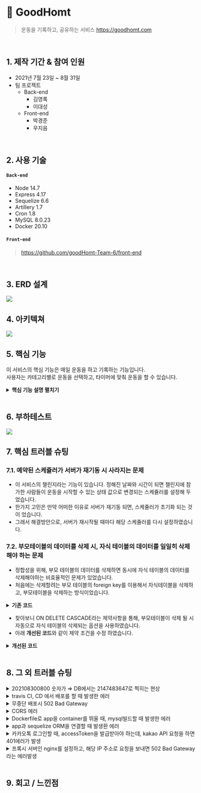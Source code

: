 # :pushpin: GoodHomt
>운동을 기록하고, 공유하는 서비스
>https://goodhomt.com

</br>

## 1. 제작 기간 & 참여 인원
- 2021년 7월 23일 ~ 8월 31일
- 팀 프로젝트
  - Back-end
    - 김영록
    - 이대성  
  - Front-end
    - 박경준
    - 우지음
  
</br>

## 2. 사용 기술
#### `Back-end`
  - Node 14.7
  - Express 4.17
  - Sequelize 6.6
  - Artillery 1.7
  - Cron 1.8
  - MySQL 8.0.23
  - Docker 20.10
  
#### `Front-end`
  >https://github.com/goodHomt-Team-6/front-end

</br>

## 3. ERD 설계
![](https://user-images.githubusercontent.com/47413926/131307950-2b43afbd-6c33-4b9f-8f7a-8a80b54affd3.png)

## 4. 아키텍쳐
![](https://user-images.githubusercontent.com/47413926/131681506-76a4aae1-af04-4692-b7e3-00f1049b40dc.png)

## 5. 핵심 기능
이 서비스의 핵심 기능은 매일 운동을 하고 기록하는 기능입니다.  
사용자는 카테고리별로 운동을 선택하고, 타이머에 맞춰 운동을 할 수 있습니다.

<details>
<summary><b>핵심 기능 설명 펼치기</b></summary>
<div markdown="1">

### 5.1. 동적인 검색조건을 가진 검색 API

- **검색조건 동적 할당** :pushpin: [코드 확인](https://github.com/DaeseongLee/node_health/blob/main/src/controllers/routines.js#L19)
  - 프론트에서 보내주는 검색조건을 확인합니다.
  - 조건에 맞는 쿼리의 where 조건 문을 동적으로 할당합니다.

- **조회된 데이터 캐싱** :pushpin: [코드 확인](https://github.com/DaeseongLee/node_health/blob/main/src/controllers/routines.js#L39)
  - 한번 조회 된 조건으로 검색된 데이터를 캐싱 해 둬서, 다음 조회 시 DB에 접속 하지 않도록 합니다.

### 5.2. 기존에 있던 루틴과 값을 비교하여, 새롭게 수정 또는 삭제

- **기존 루틴과 비교 후 수정** :pushpin: [코드 확인](https://github.com/DaeseongLee/node_health/blob/main/src/controllers/routines.js#L271)
  - 사용자가 한번에 요청으로, 기존의 루틴과 비교하여 삭제하거나 수정하는 기능입니다.

### 5.3. Challenge Scheduler

- **챌린지 시작** :pushpin: [코드 확인](https://github.com/DaeseongLee/node_health/blob/main/src/utils/schedule.js#L6)
  - 앞으로 있을 챌린지 시작 시간을 미리 예약합니다. 
  - 현재 schedule 관리해주는 모듈 중에 가장 많이 사용하는 cron을 사용하였습니다.
  

- **챌린지 끝** :pushpin: [코드 확인](https://github.com/DaeseongLee/node_health/blob/main/src/utils/schedule.js#L40)
  - 챌린지가 시작되고, 챌린지 수행시간이 지나면 챌린지의 끝을 DB에 알려 줍니다.
  
</div>
</details>

</br>

## 6. 부하테스트
![](https://user-images.githubusercontent.com/47413926/131869977-4ff8e345-849f-4642-bd6f-f26ff2db7c09.png)

## 7. 핵심 트러블 슈팅
### 7.1. 예약된 스케쥴러가 서버가 재기동 시 사라지는 문제
- 이 서비스의 챌린지라는 기능이 있습니다. 정해진 날짜와 시간이 되면 챌린지에 참가한 사람들이 운동을 시작할 수 있는 상태 값으로 변경되는 스케쥴러를 설정해 두었습니다.
- 한가지 고민은 만약 어떠한 이유로 서버가 재기동 되면, 스케쥴러가 초기화 되는 것이 었습니다.
- 그래서 해결방안으로, 서버가 재시작될 때마다 해당 스케쥴러를 다시 설정하였습니다.


### 7.2. 부모테이블의 데이터를 삭제 시, 자식 테이블의 데이터를 일일히 삭제해야 하는 문제
- 정합성을 위해, 부모 테이블의 데이터를 삭제하면 동시에 자식 테이블의 데이터를 삭제해야하는 비효율적인 문제가 있었습니다.
- 처음에는 삭제할려는 부모 테이블의 foreign key를 이용해서 자식테이블을 삭제하고, 부모테이블을 삭제하는 방식이었습니다.

<details>
<summary><b>기존 코드</b></summary>
<div markdown="1">

~~~jsx
    //부모테이블 조회
    const routine = await Routine.findOne({
      where: { id: routineId },
    });

    //부모테이블의 id로 자식 테이블 조회
    const routine_exercise = await Routine_Exercise.findOne({
      where: { routineId: routine.id },
    });

    //자식 테이블의 자식테이블 삭제
    await Set.destroy({
      where: { routineExerciseId: routine_exercise.id }
    });

    //자식 테이블 삭제
    await Routine_Exercise.destroy({
      where: { routineExerciseId: routine_exercise.id }
     });
    
    //부모 테이블 조회
    await Routine.destroy({
      where: { routineExerciseId: routine_exercise.id }
     });
~~~
</div>
</details>

- 찾아보니 ON DELETE CASCADE라는 제약사항을 통해, 부모테이블이 삭제 될 시 자동으로 자식 테이블의 삭제되는 옵션을 사용하였습니다.
- 아래 **개선된 코드**와 같이 제약 조건을 수정 하였습니다.

<details>
<summary><b>개선된 코드</b></summary>
<div markdown="1">

~~~jsx

//sequelize 설정 변경
db.Routine_Exercise.belongsTo(db.Routine, {
      foreignKey: 'routineId',
      targetKey: 'id',
      onDelete: 'CASCADE',
    });

//mysql 제약조건 변경
ALTER TABLE `node_health`.`routine_exercise` ADD CONSTRAINT FOREIGN KEY (routineId) REFERENCES routine(id) ON DELETE CASCADE;
ALTER TABLE `node_health`.`set` ADD CONSTRAINT FOREIGN KEY (routineExerciseId) REFERENCES `node_health`.`routine_exercise`(id) ON DELETE CASCADE;
~~~

</div>
</details>

</br>

## 8. 그 외 트러블 슈팅
<details>
<summary>202108300800 숫자가 ⇒ DB에서는 2147483647로 찍히는 현상</summary>
<div markdown="1">

- 원인: Mysql에서 INT의 최대값이 넘어서 최대값인 2147483647 찍어주는 현상
- 해결: challengeDateTime 타입을 BIGINT로 바꿈

</div>
</details>

<details>
<summary>travis CI, CD 에서 배포를 할 때 발생한 에러 </summary>
<div markdown="1">

  ```jsx
    //에러메세지
    The deployment failed because no instances were found for your deployment group.
Check your deployment group settings to make sure the tags for your Amazon 
EC2 instances or Auto Scaling groups correctly identify the instances you want 
to deploy to, and then try again.

  ```
  - 원인: CodeDeploy 환경구성에 Amazon EC2 인스턴스 설정을 잘못함
  - 해결 codeDeploy와 맞는 ec2에 태그 설정
  
</div>
</details>

<details>
<summary>무중단 배포시 502 Bad Gateway </summary>
<div markdown="1">
  
  - 원인: fail_timeout보다 app서버가 늦게 빌드 되서 떨어지는 원인.
  - 해결: fail_timeout의 시간을 늘려줌.
  
</div>
</details>

<details>
<summary> CORS 에러 </summary>
<div markdown="1">
  
   ```jsx
    //에러메세지
    Access To XMLHttpRequest at 'https://www.kingstar.shop/auth/kakaoLogin' from origin 'https://goodhomt.com' has been blocked by CORS policy: 
    Response to preflight request doesn't pass access control check: The 'Access-Control-Allow-Origin' header contains multiple 
    valu '*, *', but only one is allowed.

  ```
  - 원인: proxy 서버인 nginx에서도 cors설정을 해주고, node 서버에서도 cors설정을 해서 중복된 cors설정으로 인해 발생한 오류
  - 해결: nginx의 cors설정제거
  
</div>
</details>
    
<details>
<summary> Dockerfile로 app을 container를 뛰울 때, mysql빌드할 때 발생한 에러 </summary>
<div markdown="1">

  - 원인: 파일을 읽을 수 있는 권한이 없어서 발생한 문제
  - 해결: sudo chmod 755 -R .  권한을 주어서 해결
   
</div>
</details>    

<details>
<summary> app과 sequelize ORM을 연결할 때 발생환 에러</summary>
<div markdown="1">

  ```jsx
    //에러메세지
   User.hasMany called with something that's not a subclass of Sequelize.Model

  ``` 
  - 원인: 관계를 맺은 모델을 찾을 수 없어서 발생한 에러
  - 해결: 관계 맺은 모델을 import 해오도록 설정
   
</div>
</details>    

<details>
<summary> 카카오톡 로그인할 때, accessToken을 발급받아야 하는데, kakao API 요청을 하면 401에러가 발생</summary>
<div markdown="1">

  - 원인: API를 사용하여 토큰을 받을 권한이 없어서 발생한 문제
  - 해결: 카카오톡 API 설정에서 허용 IP 주소를 입력해서 해결
        
</div>
</details>  
    
<details>
<summary>프록시 서버인 nginx를 설정하고, 해당 IP 주소로 요청을 보내면 502 Bad Gateway라는 에러발생</summary>
<div markdown="1">

  - nginx에서 잘못된 경로로 redirect 보내기 때문에 발생한 원인
  - nginx에서 정상적인 경로를 찾을 수 있도록 nginx.conf 파일안에서 경로 수정.
        
</div>
</details> 
    
</br>

## 9. 회고 / 느낀점
>